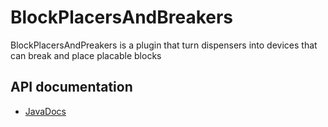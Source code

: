 # BlockPlacersAndBreakers

BlockPlacersAndPreakers is a plugin that turn dispensers into devices that can break and place placable blocks

## API documentation

* [JavaDocs](eirikh1996.github.io/projects/blockplacersandbreakers/javadocs/index.html)
